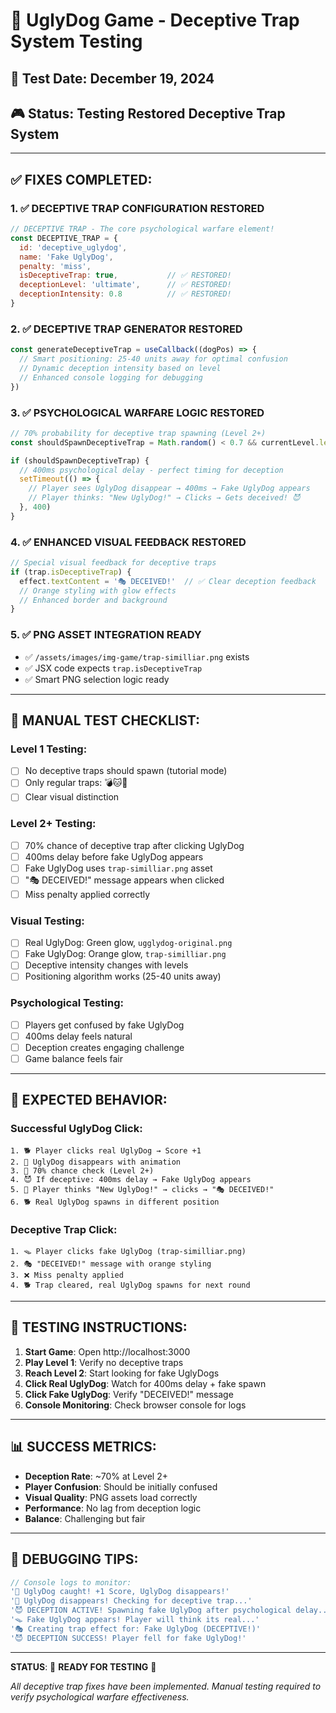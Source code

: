 # 🎯 UglyDog Game - Deceptive Trap System Testing

## 📅 **Test Date**: December 19, 2024  
## 🎮 **Status**: Testing Restored Deceptive Trap System

---

## ✅ **FIXES COMPLETED:**

### **1. ✅ DECEPTIVE TRAP CONFIGURATION RESTORED**
```javascript
// DECEPTIVE TRAP - The core psychological warfare element!
const DECEPTIVE_TRAP = {
  id: 'deceptive_uglydog',
  name: 'Fake UglyDog',
  penalty: 'miss',
  isDeceptiveTrap: true,           // ✅ RESTORED!
  deceptionLevel: 'ultimate',      // ✅ RESTORED!
  deceptionIntensity: 0.8          // ✅ RESTORED!
}
```

### **2. ✅ DECEPTIVE TRAP GENERATOR RESTORED**
```javascript
const generateDeceptiveTrap = useCallback((dogPos) => {
  // Smart positioning: 25-40 units away for optimal confusion
  // Dynamic deception intensity based on level
  // Enhanced console logging for debugging
})
```

### **3. ✅ PSYCHOLOGICAL WARFARE LOGIC RESTORED**
```javascript
// 70% probability for deceptive trap spawning (Level 2+)
const shouldSpawnDeceptiveTrap = Math.random() < 0.7 && currentLevel.level >= 2

if (shouldSpawnDeceptiveTrap) {
  // 400ms psychological delay - perfect timing for deception
  setTimeout(() => {
    // Player sees UglyDog disappear → 400ms → Fake UglyDog appears
    // Player thinks: "New UglyDog!" → Clicks → Gets deceived! 😈
  }, 400)
}
```

### **4. ✅ ENHANCED VISUAL FEEDBACK RESTORED**
```javascript
// Special visual feedback for deceptive traps
if (trap.isDeceptiveTrap) {
  effect.textContent = '🎭 DECEIVED!'  // ✅ Clear deception feedback
  // Orange styling with glow effects
  // Enhanced border and background
}
```

### **5. ✅ PNG ASSET INTEGRATION READY**
- ✅ `/assets/images/img-game/trap-similliar.png` exists
- ✅ JSX code expects `trap.isDeceptiveTrap` 
- ✅ Smart PNG selection logic ready

---

## 🧪 **MANUAL TEST CHECKLIST:**

### **Level 1 Testing**:
- [ ] No deceptive traps should spawn (tutorial mode)
- [ ] Only regular traps: 💣🐱🐰
- [ ] Clear visual distinction

### **Level 2+ Testing**:
- [ ] 70% chance of deceptive trap after clicking UglyDog
- [ ] 400ms delay before fake UglyDog appears
- [ ] Fake UglyDog uses `trap-similliar.png` asset
- [ ] "🎭 DECEIVED!" message appears when clicked
- [ ] Miss penalty applied correctly

### **Visual Testing**:
- [ ] Real UglyDog: Green glow, `ugglydog-original.png`
- [ ] Fake UglyDog: Orange glow, `trap-similliar.png`
- [ ] Deceptive intensity changes with levels
- [ ] Positioning algorithm works (25-40 units away)

### **Psychological Testing**:
- [ ] Players get confused by fake UglyDog
- [ ] 400ms delay feels natural
- [ ] Deception creates engaging challenge
- [ ] Game balance feels fair

---

## 🎯 **EXPECTED BEHAVIOR:**

### **Successful UglyDog Click**:
```
1. 🐕 Player clicks real UglyDog → Score +1
2. 💨 UglyDog disappears with animation
3. 🎲 70% chance check (Level 2+)
4. 😈 If deceptive: 400ms delay → Fake UglyDog appears
5. 🧠 Player thinks "New UglyDog!" → clicks → "🎭 DECEIVED!"
6. 🐕 Real UglyDog spawns in different position
```

### **Deceptive Trap Click**:
```
1. 🪤 Player clicks fake UglyDog (trap-similliar.png)
2. 🎭 "DECEIVED!" message with orange styling
3. ❌ Miss penalty applied
4. 🐕 Trap cleared, real UglyDog spawns for next round
```

---

## 🚀 **TESTING INSTRUCTIONS:**

1. **Start Game**: Open http://localhost:3000
2. **Play Level 1**: Verify no deceptive traps
3. **Reach Level 2**: Start looking for fake UglyDogs
4. **Click Real UglyDog**: Watch for 400ms delay + fake spawn
5. **Click Fake UglyDog**: Verify "DECEIVED!" message
6. **Console Monitoring**: Check browser console for logs

---

## 📊 **SUCCESS METRICS:**

- **Deception Rate**: ~70% at Level 2+
- **Player Confusion**: Should be initially confused
- **Visual Quality**: PNG assets load correctly
- **Performance**: No lag from deception logic
- **Balance**: Challenging but fair

---

## 🐛 **DEBUGGING TIPS:**

```javascript
// Console logs to monitor:
'🎯 UglyDog caught! +1 Score, UglyDog disappears!'
'💨 UglyDog disappears! Checking for deceptive trap...'
'😈 DECEPTION ACTIVE! Spawning fake UglyDog after psychological delay...'
'🪤 Fake UglyDog appears! Player will think its real...'
'🎭 Creating trap effect for: Fake UglyDog (DECEPTIVE!)'
'😈 DECEPTION SUCCESS! Player fell for fake UglyDog!'
```

---

**STATUS**: 🎯 **READY FOR TESTING** 🎯

*All deceptive trap fixes have been implemented. Manual testing required to verify psychological warfare effectiveness.*
